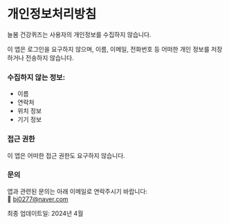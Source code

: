 # 개인정보처리방침

늘봄 건강퀴즈는 사용자의 개인정보를 수집하지 않습니다.

이 앱은 로그인을 요구하지 않으며, 이름, 이메일, 전화번호 등 어떠한 개인 정보를 저장하거나 전송하지 않습니다.

### 수집하지 않는 정보:
- 이름
- 연락처
- 위치 정보
- 기기 정보

### 접근 권한
이 앱은 어떠한 접근 권한도 요구하지 않습니다.

### 문의
앱과 관련된 문의는 아래 이메일로 연락주시기 바랍니다:  
📧 bj0277@naver.com

최종 업데이트일: 2024년 4월
